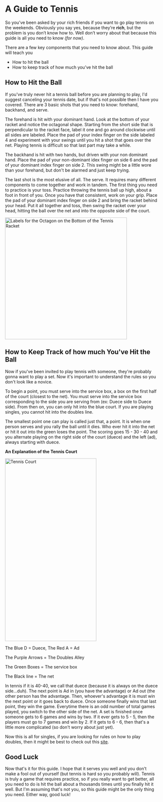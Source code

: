 # A Guide to Tennis
So you’ve been asked by your rich friends if you want to go play tennis on the weekends. Obviously you say yes, because they’re **rich**, but the problem is you don’t know how to. Well don’t worry about that because this guide is all you need to know *(for now)*. 

There are a few key components that you need to know about. This guide will teach you 

+	How to hit the ball
+	How to keep track of how much you’ve hit the ball

## How to Hit the Ball

If you've truly never hit a tennis ball before you are planning to play, I'd suggest canceling your tennis date, but if that's not possible then I have you covered. There are 3 basic shots that you need to know: forehand, backhand, and serve.  

The forehand is hit with your dominant hand. Look at the bottom of your racket and notice the octagonal shape. Starting from the short side that is perpendicular to the racket face, label it one and go around clockwise until all sides are labeled. Place the pad of your index finger on the side labeled 4 and experiment with your swings until you hit a shot that goes over the net. Playing tennis is difficult so that last part may take a while.  

The backhand is hit with two hands, but driven with your non dominant hand. Place the pad of your non-dominant idex finger on side 6 and the pad of your dominant index finger on side 2. This swing might be a little wore than your forehand, but don't be alarmed and just keep trying.  

The last shot is the most elusive of all. The serve. It requires many different components to come together and work in tandem. The first thing you need to practice is your toss. Practice throwing the tennis ball up high, about a foot in front of you. Once you have that consistent, work on your grip. Place the pad of your dominant index finger on side 2 and bring the racket behind your head. Put it all together and toss, then swing the racket over your head, hitting the ball over the net and into the opposite side of the court. 

<img src="https://user-images.githubusercontent.com/114503135/193432215-4029958d-f371-4254-83ed-e75f12a96604.jpg" alt="Labels for the Octagon on the Bottom of the Tennis Racket" style="Width:400px;Height:400px;"> 

## How to Keep Track of how much You've Hit the Ball

Now if you've been invited to play tennis with someone, they're probably gonna want to play a set. Now it's important to understand the rules so you don't look like a novice.  

To begin a point, you must serve into the service box, a box on the first half of the court (closest to the net). You must serve into the service box corresponding to the side you are serving from (ex: Duece side to Duece side). From then on, you can only hit into the blue court. If you are playing singles, you cannot hit into the doubles line. 

The smallest point one can play is called just that, a point. It is when one person serves and you rally the ball until it dies. Who ever hit it into the net or hit it out into the green loses the point. The scoring goes 15 - 30 - 40 and you alternate playing on the right side of the court (duece) and the left (ad), always starting with duece. 

**An Explanation of the Tennis Court**

<img src="https://user-images.githubusercontent.com/114503135/193432896-ce69a57b-68e9-4913-b20a-91088ba2aab0.jpg" alt="Tennis Court" style="Width:300px;Height:600px;">

The Blue D = Duece, The Red A = Ad

The Purple Arrows = The Doubles Alley

The Green Boxes = The service box

The Black line = The net

In tennis if it is 40-40, we call that duece (because it is always on the duece side...duh). The next point is Ad in (you have the advantage) or Ad out (the other person has the advantage. Then, whoever's advantage it is must win the next point or it goes back to duece. Once someone finally wins that last point, they win the game. Everytime there is an odd number of total games played, you switch to the other side of the net. A set is finished once someone gets to 6 games and wins by two. If it ever gets to 5 - 5, then the players must go to 7 games and win by 2. If it gets to 6 - 6, then that's a little more complicated (so don't worry about just yet).

Now this is all for singles, if you are looking for rules on how to play doubles, then it might be best to check out this [site](https://www.usta.com/en/home/improve/tips-and-instruction/national/doubles-tennis-rules-tips.html#:~:text=In%20doubles%2C%20you%20and%20a,by%20serving%20the%20first%20ball.). 

## Good Luck

Now that's it for this guide. I hope that it serves you well and you don't make a fool out of yourself (but tennis is hard so you probably will). Tennis is truly a game that requires practice, so if you really want to get better, all you need to do is hit the ball about a thousands times until you finally hit it well. But I'm assuming that's not you, so this guide might be the only thing you need. Either way, good luck!
